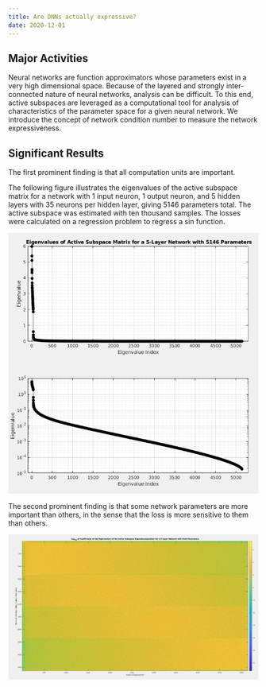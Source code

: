 ```yaml
---
title: Are DNNs actually expressive?
date: 2020-12-01
---
```




<!--more-->

## Major Activities

Neural networks are function approximators whose parameters exist in a very high dimensional space. Because of the layered and strongly inter-connected nature of neural networks, analysis can be difficult. To this end, active subspaces are leveraged as a computational tool for analysis of characteristics of the parameter space for a given neural network. We introduce the concept of network condition number to measure the network expressiveness.

## Significant Results

The first prominent finding is that all computation units are important.

The following figure illustrates the eigenvalues of the active subspace matrix for a network with 1 input neuron, 1 output neuron, and 5 hidden layers with 35 neurons per hidden layer, giving 5146 parameters total. The active subspace was estimated with ten thousand samples. The losses were calculated on a regression problem to regress a sin function.

![The eigenvalues of the active subspace matrix for a network with 5146 parameters and 10000 active subspace samples.](/assets/assets/figures/rusty/CDSE_eigenvalues.png "fig:CDSE_Eigenvalues")

The second prominent finding is that some network parameters are more important than others, in the sense that the loss is more sensitive to them than others. 

![The eigenvectors of the active subspace matrix for a network with 5146 parameters and 10000 active subspace samples.](/assets/assets/figures/rusty/CDSE_eigenvectors.png "fig:CDSE_Eigenvectors")


